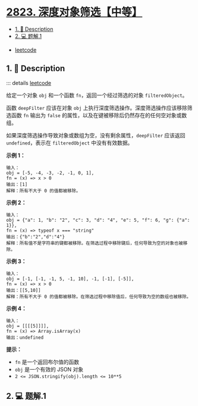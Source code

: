 # [2823. 深度对象筛选【中等】](https://github.com/Tdahuyou/TNotes.leetcode/tree/main/notes/2823.%20%E6%B7%B1%E5%BA%A6%E5%AF%B9%E8%B1%A1%E7%AD%9B%E9%80%89%E3%80%90%E4%B8%AD%E7%AD%89%E3%80%91)

<!-- region:toc -->

- [1. 📝 Description](#1--description)
- [2. 💻 题解.1](#2--题解1)

<!-- endregion:toc -->
- [leetcode](https://leetcode.cn/problems/deep-object-filter)


## 1. 📝 Description

::: details [leetcode](https://leetcode.cn)

给定一个对象 `obj` 和一个函数 `fn`，返回一个经过筛选的对象 `filteredObject`。

函数 `deepFilter` 应该在对象 `obj` 上执行深度筛选操作。深度筛选操作应该移除筛选函数 `fn` 输出为 `false` 的属性，以及在键被移除后仍然存在的任何空对象或数组。

如果深度筛选操作导致对象或数组为空，没有剩余属性，`deepFilter` 应该返回 `undefined`，表示在 `filteredObject` 中没有有效数据。

**示例 1：**
```
输入：
obj = [-5, -4, -3, -2, -1, 0, 1],
fn = (x) => x > 0
输出：[1]
解释：所有不大于 0 的值都被移除。
```
**示例 2：**
```
输入：
obj = {"a": 1, "b": "2", "c": 3, "d": "4", "e": 5, "f": 6, "g": {"a": 1}},
fn = (x) => typeof x === "string"
输出：{"b":"2","d":"4"}
解释：所有值不是字符串的键都被移除。在筛选过程中移除键后，任何导致为空的对象也被移除。
```
**示例 3：**
```
输入：
obj = [-1, [-1, -1, 5, -1, 10], -1, [-1], [-5]],
fn = (x) => x > 0
输出：[[5,10]]
解释：所有不大于 0 的值都被移除。在筛选过程中移除值后，任何导致为空的数组也被移除。
```
**示例 4：**
```
输入：
obj = [[[[5]]]],
fn = (x) => Array.isArray(x)
输出：undefined
```
**提示：**

- `fn` 是一个返回布尔值的函数
- `obj` 是一个有效的 JSON 对象
- `2 <= JSON.stringify(obj).length <= 10**5`

## 2. 💻 题解.1

```

```
